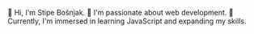 👋 Hi, I'm Stipe Bošnjak.
👀 I'm passionate about web development.
🌱 Currently, I'm immersed in learning JavaScript and expanding my skills.

